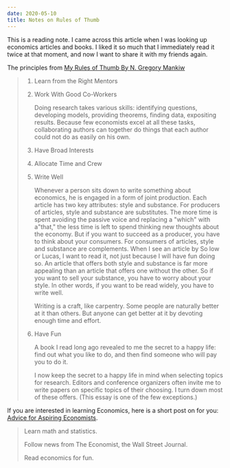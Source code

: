 ```yaml
---
date: 2020-05-10
title: Notes on Rules of Thumb
---
```


This is a reading note. I came across this article when I was looking up economics articles and books. I liked it so much that I immediately read it twice at that moment, and now I want to share it with my friends again.

The principles from [My Rules of Thumb By N. Gregory Mankiw](http://scholar.harvard.edu/files/mankiw/files/my_rules_of_thumb.pdf)

> 1. Learn from the Right Mentors
> 2. Work With Good Co-Workers
>
>    Doing research takes various skills: identifying questions, developing models, providing theorems, finding data, expositing results. Because few economists excel at all these tasks, collaborating authors can together do things that each author could not do as easily on his own.
> 3. Have Broad Interests
> 4. Allocate Time and Crew
> 5. Write Well
>
>    Whenever a person sits down to write something about economics, he is engaged in a form of joint production. Each article has two key attributes: style and substance. For producers of articles, style and substance are substitutes. The more time is spent avoiding the passive voice and replacing a "which" with a"that," the less time is left to spend thinking new thoughts about the economy. But if you want to succeed as a producer, you have to think about your consumers. For consumers of articles, style and substance are complements. When I see an article by So low or Lucas, I want to read it, not just because I will have fun doing so. An article that offers both style and substance is far more appealing than an article that offers one without the other. So if you want to sell your substance, you have to worry about your style. In other words, if you want to be read widely, you have to write well.
>
>     Writing is a craft, like carpentry. Some people are naturally better at it than others. But anyone can get better at it by devoting enough time and effort.
> 6. Have Fun
>
>    A book I read long ago revealed to me the secret to a happy life: find out what you like to do, and then find someone who will pay you to do it.
>
>    I now keep the secret to a happy life in mind when selecting topics for research. Editors and conference organizers often invite me to write papers on specific topics of their choosing. I turn down most of these offers. (This essay is one of the few exceptions.)


If you are interested in learning Economics, here is a short post on for you: [Advice for Aspiring Economists](https://gregmankiw.blogspot.com/2006/05/advice-for-aspiring-economists.html).

>    Learn math and statistics.
>
>    Follow news from The Economist, the Wall Street Journal.
>
>    Read economics for fun.
